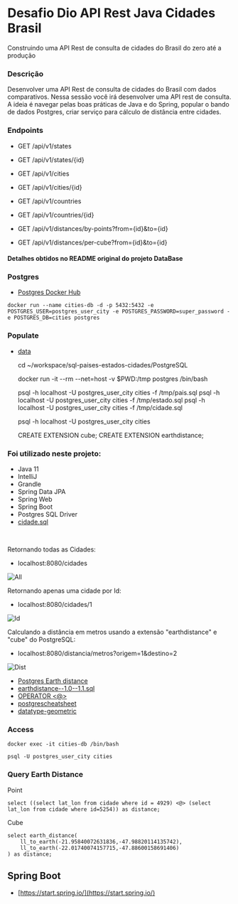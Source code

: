 # Desafio Dio API Rest Java Cidades Brasil 

Construindo uma API Rest de consulta de cidades do Brasil do zero até a produção

### Descrição
Desenvolver uma API Rest de consulta de cidades do Brasil com dados comparativos. Nessa sessão você irá desenvolver uma API rest de consulta. A ideia é navegar pelas boas práticas de Java e do Spring, popular o bando de dados Postgres, criar serviço para cálculo de distância entre cidades.

### Endpoints
- GET /api/v1/states

- GET /api/v1/states/{id}

- GET /api/v1/cities

- GET /api/v1/cities/{id}

- GET /api/v1/countries

- GET /api/v1/countries/{id}

- GET /api/v1/distances/by-points?from={id}&to={id}

- GET /api/v1/distances/per-cube?from={id}&to={id}

  

#### Detalhes obtidos no README original do projeto DataBase
### Postgres
* [Postgres Docker Hub](https://hub.docker.com/_/postgres)

```shell script
docker run --name cities-db -d -p 5432:5432 -e POSTGRES_USER=postgres_user_city -e POSTGRES_PASSWORD=super_password -e POSTGRES_DB=cities postgres
```

### Populate
* [data](https://github.com/chinnonsantos/sql-paises-estados-cidades/tree/master/PostgreSQL)

  cd ~/workspace/sql-paises-estados-cidades/PostgreSQL

  docker run -it --rm --net=host -v $PWD:/tmp postgres /bin/bash

  psql -h localhost -U postgres_user_city cities -f /tmp/pais.sql
  psql -h localhost -U postgres_user_city cities -f /tmp/estado.sql
  psql -h localhost -U postgres_user_city cities -f /tmp/cidade.sql

  psql -h localhost -U postgres_user_city cities

  CREATE EXTENSION cube; 
  CREATE EXTENSION earthdistance;



### Foi utilizado neste projeto:

- Java 11
- IntelliJ 
- Grandle
- Spring Data JPA
- Spring Web
- Spring Boot 
- Postgres SQL Driver
- [cidade.sql](https://github.com/chinnonsantos/sql-paises-estados-cidades/tree/master/PostgreSQL)

&nbsp;

Retornando todas as Cidades:
- localhost:8080/cidades

![All](https://github.com/gusBernardi/DIO_API_Rest_Cidades_Java/blob/main/images/getAll.png)

Retornando apenas uma cidade por Id:
- localhost:8080/cidades/1

![Id](https://github.com/gusBernardi/DIO_API_Rest_Cidades_Java/blob/main/images/getById.png)

Calculando a distância em metros usando a extensão "earthdistance" e "cube" do PostgreSQL:
- localhost:8080/distancia/metros?origem=1&destino=2

![Dist](https://github.com/gusBernardi/DIO_API_Rest_Cidades_Java/blob/main/images/Distancia.png)

* [Postgres Earth distance](https://www.postgresql.org/docs/current/earthdistance.html)
* [earthdistance--1.0--1.1.sql](https://github.com/postgres/postgres/blob/master/contrib/earthdistance/earthdistance--1.0--1.1.sql)
* [OPERATOR <@>](https://github.com/postgres/postgres/blob/master/contrib/earthdistance/earthdistance--1.1.sql)
* [postgrescheatsheet](https://postgrescheatsheet.com/#/tables)
* [datatype-geometric](https://www.postgresql.org/docs/current/datatype-geometric.html)

### Access
```shell script
docker exec -it cities-db /bin/bash

psql -U postgres_user_city cities
```

### Query Earth Distance
Point
```roomsql
select ((select lat_lon from cidade where id = 4929) <@> (select lat_lon from cidade where id=5254)) as distance;
```

Cube
```roomsql
select earth_distance(
    ll_to_earth(-21.95840072631836,-47.98820114135742), 
    ll_to_earth(-22.01740074157715,-47.88600158691406)
) as distance;
```

## Spring Boot
* [https://start.spring.io/](https://start.spring.io/)


